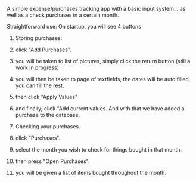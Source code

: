 A simple expense/purchases tracking app with a basic input system...
as well as a check purchases in a certain month.

Straightforward use:
On startup, you will see 4 buttons
1) Storing purchases:
2) click "Add Purchases".
3) you will be taken to list of pictures, simply click the return button.(still a work in progress)
4) you will then be taken to page of textfields, the dates will be auto filled, you can fill the rest.
5) then click "Apply Values"
6) and finally; click "Add current values.
And with that we have added a purchase to the database.

1) Checking your purchases.
2) click "Purchases".
3) select the month you wish to check for things bought in that month.
4) then press "Open Purchases".
5) you will be given a list of items bought throughout the month.
